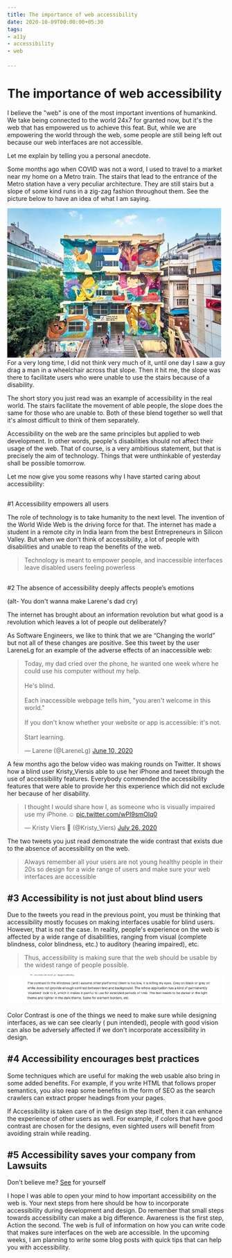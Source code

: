```yaml
---
title: The importance of web accessibility
date: 2020-10-09T00:00:00+05:30
tags:
- a11y
- accessibility
- web

---
```

# The importance of web accessibility

I believe the "web" is one of the most important inventions of humankind. We take being connected to the world 24x7 for granted now, but it's the web that has empowered us to achieve this feat. But, while we are empowering the world through the web, some people are still being left out because our web interfaces are not accessible.

Let me explain by telling you a personal anecdote.

Some months ago when COVID was not a word, I used to travel to a market near my home on a Metro train. The stairs that lead to the entrance of the Metro station have a very peculiar architecture. They are still stairs but a slope of some kind runs in a zig-zag fashion throughout them. See the picture below to have an idea of what I am saying.

![Indiranagar Metro Station](/assets/indiranagar-metro.jpeg)  
For a very long time, I did not think very much of it, until one day I saw a guy drag a man in a wheelchair across that slope. Then it hit me, the slope was there to facilitate users who were unable to use the stairs because of a disability.

The short story you just read was an example of accessibility in the real world. The stairs facilitate the movement of able people, the slope does the same for those who are unable to. Both of these blend together so well that it's almost difficult to think of them separately.

Accessibility on the web are the same principles but applied to web development. In other words, people's disabilities should not affect their usage of the web. That of course, is a very ambitious statement, but that is precisely the aim of technology. Things that were unthinkable of yesterday shall be possible tomorrow.

Let me now give you some reasons why I have started caring about accessibility:

##   
\#1 Accessibility empowers all users

The role of technology is to take humanity to the next level. The invention of the World Wide Web is the driving force for that. The internet has made a student in a remote city in India learn from the best Entrepreneurs in Silicon Valley. But when we don't think of accessibility, a lot of people with disabilities and unable to reap the benefits of the web.

> Technology is meant to empower people, and inaccessible interfaces leave disabled users feeling powerless

##   
\#2 The absence of accessibility deeply affects people’s emotions

(alt- You don't wanna make Larene's dad cry)

The internet has brought about an information revolution but what good is a revolution which leaves a lot of people out deliberately?  
  
As Software Engineers, we like to think that we are “Changing the world” but not all of these changes are positive. See this tweet by the user LareneLg for an example of the adverse effects of an inaccessible web:

<blockquote class="twitter-tweet"><p lang="en" dir="ltr">Today, my dad cried over the phone, he wanted one week where he could use his computer without my help.<br><br>He&#39;s blind.<br><br>Each inaccessible webpage tells him, &quot;you aren&#39;t welcome in this world.&quot;<br><br>If you don&#39;t know whether your website or app is accessible: it&#39;s not.<br><br>Start learning.</p>&mdash; Larene (@LareneLg) <a href="[https://twitter.com/LareneLg/status/1270578058714443776?ref_src=twsrc%5Etfw](https://twitter.com/LareneLg/status/1270578058714443776?ref_src=twsrc%5Etfw "https://twitter.com/LareneLg/status/1270578058714443776?ref_src=twsrc%5Etfw")">June 10, 2020</a></blockquote> <script async src="[https://platform.twitter.com/widgets.js](https://platform.twitter.com/widgets.js "https://platform.twitter.com/widgets.js")" charset="utf-8"></script>

A few months ago the below video was making rounds on Twitter. It shows how a blind user Kristy_Viersis able to use her iPhone and tweet through the use of accessibility features. Everybody commended the accessibility features that were able to provide her this experience which did not exclude her because of her disability.

<blockquote class="twitter-tweet"><p lang="en" dir="ltr">I thought I would share how I, as someone who is visually impaired use my iPhone.☺️ <a href="https://t.co/wPI9smOIq0">pic.twitter.com/wPI9smOIq0</a></p>&mdash; Kristy Viers 🦯 (@Kristy_Viers) <a href="[https://twitter.com/Kristy_Viers/status/1287189581926981634?ref_src=twsrc%5Etfw](https://twitter.com/Kristy_Viers/status/1287189581926981634?ref_src=twsrc%5Etfw "https://twitter.com/Kristy_Viers/status/1287189581926981634?ref_src=twsrc%5Etfw")">July 26, 2020</a></blockquote> <script async src="[https://platform.twitter.com/widgets.js](https://platform.twitter.com/widgets.js "https://platform.twitter.com/widgets.js")" charset="utf-8"></script>

The two tweets you just read demonstrate the wide contrast that exists due to the absence of accessibility on the web.

> Always remember all your users are not young healthy people in their 20s so design for a wide range of users and make sure your web interfaces are accessible

## #3 Accessibility is not just about blind users

  
Due to the tweets you read in the previous point, you must be thinking that accessibility mostly focuses on making interfaces usable for blind users. However, that is not the case. In reality, people's experience on the web is affected by a wide range of disabilities, ranging from visual (complete blindness, color blindness, etc.) to auditory (hearing impaired), etc.

> Thus, accessibility is making sure that the web should be usable by the widest range of people possible.

![](/assets/github-accessibility.png)

Color Contrast is one of the things we need to make sure while designing interfaces, as we can see clearly ( pun intended), people with good vision can also be adversely affected if we don't incorporate accessibility in design.

## #4 Accessibility encourages best practices

Some techniques which are useful for making the web usable also bring in some added benefits. For example, if you write HTML that follows proper semantics, you also reap some benefits in the form of SEO as the search crawlers can extract proper headings from your pages.

If Accessibility is taken care of in the design step itself, then it can enhance the experience of other users as well. For example, if colors that have good contrast are chosen for the designs, even sighted users will benefit from avoiding strain while reading.

## #5 Accessibility saves your company from Lawsuits

Don't believe me? [See](https://www.cnbc.com/2019/10/07/dominos-supreme-court.html "https://www.cnbc.com/2019/10/07/dominos-supreme-court.html") for yourself

I hope I was able to open your mind to how important accessibility on the web is. Your next steps from here should be how to incorporate accessibility during development and design. Do remember that small steps towards accessibility can make a big difference. Awareness is the first step, Action the second. The web is full of information on how you can write code that makes sure interfaces on the web are accessible. In the upcoming weeks, I am planning to write some blog posts with quick tips that can help you with accessibility.